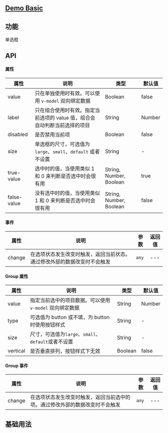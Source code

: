 ## [Demo Basic](https://wya-team.github.io/wya-vc/dist/radio/basic.html)
## 功能
单选框

## API

#### 属性

属性 | 说明 | 类型 | 默认值
---|---|---|---
value|只在单独使用时有效。可以使用 `v-model` 双向绑定数据|Boolean|false
label |只在组合使用时有效。指定当前选项的 value 值，组合会自动判断当前选择的项目|String | Number|-
disabled|是否禁用当前项|Boolean|false
size|单选框的尺寸，可选值为 `large`、`small`、`default` 或者不设置|String|-
true-value|选中时的值，当使用类似 1 和 0 来判断是否选中时会很有用|String, Number, Boolean|true
false-value|没有选中时的值，当使用类似 1 和 0 来判断是否选中时会很有用|String, Number, Boolean|false

#### 事件

属性 | 说明 | 参数 | 返回值
---|---|---|---
change | 在选项状态发生改变时触发，返回当前状态。通过修改外部的数据改变时不会触发 | `any`| ---

#### Group 属性

属性 | 说明 | 类型 | 默认值
---|---|---|---
value | 指定当前选中的项目数据。可以使用 `v-model` 双向绑定数据 | String  |  Number | -
type | 可选值为 button 或不填，为 button 时使用按钮样式 | String | -
size | 尺寸，可选值为`large`、`small`、`default`或者不设置 | String | -
vertical | 是否垂直排列，按钮样式下无效 | Boolean | false

#### Group 事件

属性 | 说明 | 参数 | 返回值
---|---|---|---
change | 在选项状态发生改变时触发，返回当前选中的项。通过修改外部的数据改变时不会触发	 | `any`| ---

## 基础用法

```jsx

```
